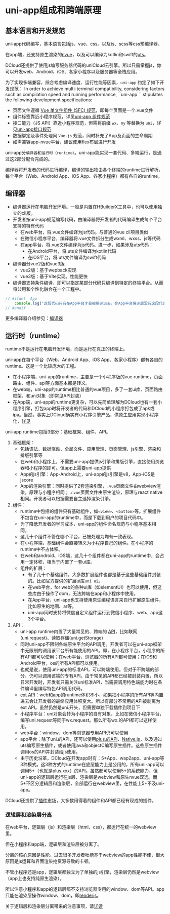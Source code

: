 # uni-app组成和跨端原理

## 基本语言和开发规范
uni-app代码编写，基本语言包括js、vue、css。以及ts、scss等css预编译器。

在app端，还支持原生渲染的[nvue](nvue-outline.md)，以及可以编译为kotlin和swift的[uts](syntax-uts.md)。

DCloud还提供了使用js编写服务器代码的uniCloud云引擎。所以只需掌握js，你可以开发web、Android、iOS、各家小程序以及服务器等全栈应用。

为了实现多端兼容，综合考虑编译速度、运行性能等因素，```uni-app``` 约定了如下开发规范：
In order to achieve multi-terminal compatibility, considering factors such as compilation speed and running performance, ``uni-app``` stipulates the following development specifications:

- 页面文件遵循 [Vue 单文件组件 (SFC) 规范](https://vue-loader.vuejs.org/zh/spec.html)，即每个页面是一个.vue文件
- 组件标签靠近小程序规范，详见[uni-app 组件规范](/component/)
- 接口能力（JS API）靠近小程序规范，但需将前缀 `wx`、`my` 等替换为 `uni`，详见[uni-app接口规范](/api/)
- 数据绑定及事件处理同 `Vue.js` 规范，同时补充了App及页面的生命周期
- 如需兼容app-nvue平台，建议使用flex布局进行开发

uni-app分`编译器`和`运行时（runtime）`。uni-app能实现一套代码、多端运行，是通过这2部分配合完成的。

编译器将开发者的代码进行编译，编译的输出物由各个终端的runtime进行解析，每个平台（Web、Android App、iOS App、各家小程序）都有各自的runtime。

## 编译器
- 编译器运行在电脑开发环境。一般是内置在HBuilderX工具中，也可以使用独立的cli版。
- 开发者按uni-app规范编写代码，由编译器将开发者的代码编译生成每个平台支持的特有代码
	* 在web平台，将.vue文件编译为js代码。与普通的vue cli项目类似
	* 在微信小程序平台，编译器将.vue文件拆分生成wxml、wxss、js等代码
	* 在app平台，将.vue文件编译为js代码。进一步，如果涉及uts代码：
		+ 在Android平台，将.uts文件编译为kotlin代码
		+ 在iOS平台，将.uts文件编译为swift代码
- 编译器分vue2版和vue3版
	* vue2版：基于wepback实现
	* vue3版：基于Vite实现。性能更快
- 编译器支持条件编译，即可以指定某部分代码只编译到特定的终端平台。从而将公用和个性化融合在一个工程中。
```js
// #ifdef  App
	console.log("这段代码只有在App平台才会被编译进去。非App平台编译后没有这段代码")
// #endif
```

更多编译器介绍参见：[编译器](compiler.md)

## 运行时（runtime）
runtime不是运行在电脑开发环境，而是运行在真正的终端上。

uni-app在每个平台（Web、Android App、iOS App、各家小程序）都有各自的runtime。这是一个比较庞大的工程。
- 在小程序端，uni-app的runtime，主要是一个小程序版的vue runtime，页面路由、组件、api等方面基本都是转义。
- 在web端，uni-app的runtime相比普通的vue项目，多了一套ui库、页面路由框架、和uni对象（即常见API封装）
- 在App端，uni-app的runtime更复杂，可以先简单理解为DCloud也有一套小程序引擎，打包app时将开发者的代码和DCloud的小程序打包成了apk或ipa。当然，事实上DCloud确实有小程序引擎产品，供原生应用实现小程序化，[详见](https://nativesupport.dcloud.net.cn/README)

uni-app runtime包括3部分：基础框架、组件、API。
1. 基础框架：
	* 包括语法、数据驱动、全局文件、应用管理、页面管理、js引擎、渲染和排版引擎等
	* 在web和小程序上，不需要uni-app提供js引擎和排版引擎，直接使用浏览器和小程序的即可。但app上需要uni-app提供
	* App的js引擎：App-Android上，uni-app的js引擎是v8，App-iOS是jscore
	* App的渲染引擎：同时提供了2套渲染引擎，`.vue`页面文件由webview渲染，原理与小程序相同；`.nvue`页面文件由原生渲染，原理与react native相同。开发者可以根据需要自主选择渲染引擎。
2. 组件：
	* runtime中包括的组件只有基础组件，如`<view>`、`<button>`等。扩展组件不包含在uni-app的runtime中，而是下载到用户的项目代码中。
	* 为了降低开发者的学习成本，uni-app的组件命名规范与小程序基本相同。
	* 这几十个组件不管在哪个平台，已被处理为均有一致表现。
	* 在小程序端，基础组件会直接转义为小程序自己的组件。在小程序的runtime中不占体积。
	* 在web和android、iOS端，这几十个组件都在uni-app的runtime中，会占用一定体积，相当于内置了一套ui库。
	* 组件的扩展：
		- 有了几十个基础组件，大多数扩展组件也都是基于这些基础组件封装的。比如官方提供的扩展ui库`uni ui`。
		- 在web平台，for web的各种ui库（如elementUI）也可以使用，但这些库由于操作了dom，无法跨端在app和小程序中使用。
		- 在App平台，uni-app也支持使用原生编程语言来自行扩展原生组件，比如原生的地图、ar等。
		- uni-app同时支持将微信自定义组件运行到微信小程序、web、app这3个平台。
3. API：
	* uni-app runtime内置了大量常见的、跨端的 [API](../api/README.md)，比如联网(uni.request)、读取存储(uni.getStorage)
	* 同时uni-app不限制各端原生平台的API调用。开发者可以在uni-app框架中无限制的调用该平台所有能使用的API。即，在小程序平台，小程序的所有API都可以使用；在web平台，浏览器的所有API都可使用；在iOS和Android平台，os的所有API都可以使用。
	* 也就是说，使用uni-app的标准API，可以跨端使用。但对于不跨端的部分，仍可以调用该端的专有API。由于常见的API都已经被封装内置，所以日常开发时，开发者只需关注uni标准API，当需要调用特色端能力时在条件编译里编写特色API调用代码。
	* [ext API](../api/extapi.md)：web和app的runtime体积不小，如果把小程序的所有API等内置进去会让开发者的最终应用体积变大。所以有部分不常用的API被剥离为ext API。虽然仍然是uni.开头，但需要单独下载插件到项目下
	* 小程序平台：uni对象会转为小程序的自有对象，比如在微信小程序平台，编写uni.request等同于wx.request。那么所有wx.的API都可以这样使用。
	* web平台：window、dom等浏览器专用API仍可以使用
	* app平台：除了uni.的API，还可以使用[plus.的API](https://www.html5plus.org/doc/h5p.html)、[Native.js](native-js.md)，以及通过uts编写原生插件，或者使用java和objectC编写原生插件。这些原生插件调用os的API并封装给js使用。
	* 由于历史沿革，DCloud在开发app时有：5+App、wap2app、uni-app等3种模式。这3种方式的runtime在底层能力上是公用的，所有uni-app可以调用5+（也就是plus.xxx）的API。虽然都可以使用5+的系统能力，但uni-app的逻辑层运行在js层，渲染层是webview和原生nvue双选。而5+不区分逻辑层和渲染层，全部运行在webview里，在性能上5+不及uni-app。

DCloud还提供了[插件市场](https://ext.dcloud.net.cn/)，大多数用得着的组件和API都已经有现成的插件。

### 逻辑层和渲染层分离

在web平台，逻辑层（js）和渲染层（html、css），都运行在统一的webview里。

但在小程序和app端，逻辑层和渲染层被分离了。

分离的核心原因是性能。过去很多开发者吐槽基于webview的app性能不佳，很大原因是js运算和界面渲染抢资源导致的卡顿。

不管小程序还是app，逻辑层都独立为了单独的js引擎，渲染层仍然是webview（app上也支持纯原生渲染）。

所以注意小程序和app的逻辑层都不支持浏览器专用的window、dom等API。app只能在渲染层操作window、dom，即[renderjs](renderjs.md)。

关于逻辑层和渲染层分离带来的注意事项，请[详读](https://uniapp.dcloud.net.cn/tutorial/performance.html)

